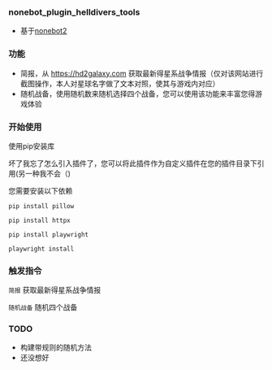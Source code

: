 ### nonebot_plugin_helldivers_tools

- 基于[nonebot2](https://github.com/nonebot/nonebot2)

### 功能

- 简报，从 https://hd2galaxy.com 获取最新得星系战争情报（仅对该网站进行截图操作，本人对星球名字做了文本对照，使其与游戏内对应）
- 随机战备，使用随机数来随机选择四个战备，您可以使用该功能来丰富您得游戏体验

### 开始使用

使用pip安装库

坏了我忘了怎么引入插件了，您可以将此插件作为自定义插件在您的插件目录下引用(另一种我不会（)

您需要安装以下依赖

```
pip install pillow

pip install httpx

pip install playwright

playwright install
```

### 触发指令

`简报` 获取最新得星系战争情报

`随机战备` 随机四个战备

### TODO
- 构建带规则的随机方法
- 还没想好